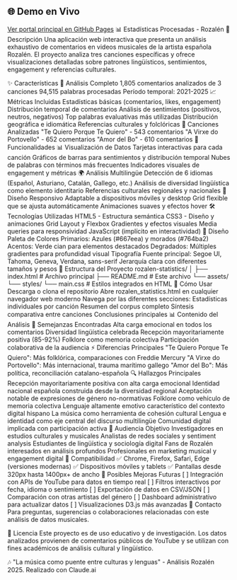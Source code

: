 ## 🌐 Demo en Vivo
[Ver portal principal en GitHub Pages](https://matrizestadisticas.github.io/youtube)
📊 Estadísticas Procesadas - Rozalén
🎵 Descripción
Una aplicación web interactiva que presenta un análisis exhaustivo de comentarios en videos musicales de la artista española Rozalén. El proyecto analiza tres canciones específicas y ofrece visualizaciones detalladas sobre patrones lingüísticos, sentimientos, engagement y referencias culturales.

✨ Características
🎯 Análisis Completo
1,805 comentarios analizados de 3 canciones
94,515 palabras procesadas
Período temporal: 2021-2025
📈 Métricas Incluidas
Estadísticas básicas (comentarios, likes, engagement)
Distribución temporal de comentarios
Análisis de sentimientos (positivos, neutros, negativos)
Top palabras evaluativas más utilizadas
Distribución geográfica e idiomática
Referencias culturales y folclóricas
🎵 Canciones Analizadas
"Te Quiero Porque Te Quiero" - 543 comentarios
"A Virxe do Portovello" - 652 comentarios
"Amor del Bo" - 610 comentarios
🌟 Funcionalidades
📊 Visualización de Datos
Tarjetas interactivas para cada canción
Gráficos de barras para sentimientos y distribución temporal
Nubes de palabras con términos más frecuentes
Indicadores visuales de engagement y métricas
🌍 Análisis Multilingüe
Detección de 6 idiomas (Español, Asturiano, Catalán, Gallego, etc.)
Análisis de diversidad lingüística como elemento identitario
Referencias culturales regionales y nacionales
📱 Diseño Responsivo
Adaptable a dispositivos móviles y desktop
Grid flexible que se ajusta automáticamente
Animaciones suaves y efectos hover
🛠️ Tecnologías Utilizadas
HTML5 - Estructura semántica
CSS3 - Diseño y animaciones
Grid Layout y Flexbox
Gradientes y efectos visuales
Media queries para responsividad
JavaScript (implícito en interactividad)
🎨 Diseño
Paleta de Colores
Primarios: Azules (#667eea) y morados (#764ba2)
Acentos: Verde cian para elementos destacados
Degradados: Múltiples gradientes para profundidad visual
Tipografía
Fuente principal: Segoe UI, Tahoma, Geneva, Verdana, sans-serif
Jerarquía clara con diferentes tamaños y pesos
📁 Estructura del Proyecto
rozalen-statistics/
│
├── index.html                 # Archivo principal
├── README.md                 # Este archivo
└── assets/
    └── styles/
        └── main.css          # Estilos integrados en HTML
🚀 Cómo Usar
Descarga o clona el repositorio
Abre rozalen_statistics.html en cualquier navegador web moderno
Navega por las diferentes secciones:
Estadísticas individuales por canción
Resumen del corpus completo
Síntesis comparativa entre canciones
Conclusiones principales
📊 Contenido del Análisis
🤝 Semejanzas Encontradas
Alta carga emocional en todos los comentarios
Diversidad lingüística celebrada
Recepción mayoritariamente positiva (85-92%)
Folklore como memoria colectiva
Participación colaborativa de la audiencia
⚡ Diferencias Principales
"Te Quiero Porque Te Quiero": Más folklórica, comparaciones con Freddie Mercury
"A Virxe do Portovello": Más internacional, trauma marítimo gallego
"Amor del Bo": Más política, reconciliación catalano-española
🔍 Hallazgos Principales
Recepción mayoritariamente positiva con alta carga emocional
Identidad nacional española construida desde la diversidad regional
Aceptación notable de expresiones de género no-normativas
Folklore como vehículo de memoria colectiva
Lenguaje altamente emotivo característico del contexto digital hispano
La música como herramienta de cohesión cultural
Lengua e identidad como eje central del discurso multilingüe
Comunidad digital implicada con participación activa
👥 Audiencia Objetivo
Investigadores en estudios culturales y musicales
Analistas de redes sociales y sentiment analysis
Estudiantes de lingüística y sociología digital
Fans de Rozalén interesados en análisis profundos
Profesionales en marketing musical y engagement digital
📱 Compatibilidad
✅ Chrome, Firefox, Safari, Edge (versiones modernas)
✅ Dispositivos móviles y tablets
✅ Pantallas desde 320px hasta 1400px+ de ancho
🔮 Posibles Mejoras Futuras
[ ] Integración con APIs de YouTube para datos en tiempo real
[ ] Filtros interactivos por fecha, idioma o sentimiento
[ ] Exportación de datos en CSV/JSON
[ ] Comparación con otras artistas del género
[ ] Dashboard administrativo para actualizar datos
[ ] Visualizaciones D3.js más avanzadas
📧 Contacto
Para preguntas, sugerencias o colaboraciones relacionadas con este análisis de datos musicales.

📄 Licencia
Este proyecto es de uso educativo y de investigación. Los datos analizados provienen de comentarios públicos de YouTube y se utilizan con fines académicos de análisis cultural y lingüístico.

🎶 "La música como puente entre culturas y lenguas" - Análisis Rozalén 2025. Realizado con Claude.ai
